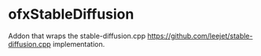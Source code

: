# ofxStableDiffusion
Addon that wraps the stable-diffusion.cpp https://github.com/leejet/stable-diffusion.cpp implementation.
